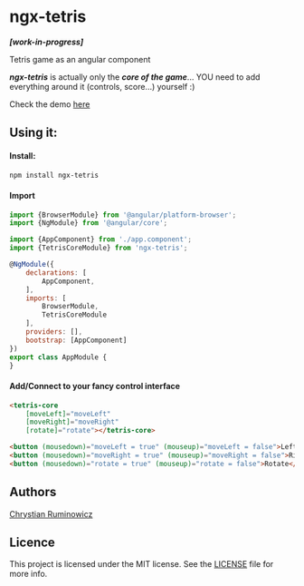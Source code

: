 # ngx-tetris 
***[work-in-progress]***


Tetris game as an angular component 

***ngx-tetris*** is actually only the ***core of the game***... YOU need to add everything around it (controls, score...)  yourself :) 

Check the demo [here](http://chrum.it/pages/ngx-tetris)

## Using it:
#### Install:
```bash
npm install ngx-tetris
```

#### Import
```javascript
import {BrowserModule} from '@angular/platform-browser';
import {NgModule} from '@angular/core';

import {AppComponent} from './app.component';
import {TetrisCoreModule} from 'ngx-tetris';

@NgModule({
    declarations: [
        AppComponent,
    ],
    imports: [
        BrowserModule,
        TetrisCoreModule
    ],
    providers: [],
    bootstrap: [AppComponent]
})
export class AppModule {
}
```

#### Add/Connect to your fancy control interface
```html
<tetris-core
    [moveLeft]="moveLeft"
    [moveRight]="moveRight"
    [rotate]="rotate"></tetris-core>

<button (mousedown)="moveLeft = true" (mouseup)="moveLeft = false">Left</button>
<button (mousedown)="moveRight = true" (mouseup)="moveRight = false">Right</button>
<button (mousedown)="rotate = true" (mouseup)="rotate = false">Rotate</button>
```

## Authors

[Chrystian Ruminowicz](http://chrum.it)

## Licence

This project is licensed under the MIT license. See the [LICENSE](LICENSE) file for more info.
